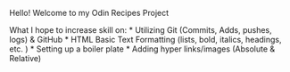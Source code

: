 Hello! Welcome to my Odin Recipes Project

What I hope to increase skill on:
    * Utilizing Git (Commits, Adds, pushes, logs) & GitHub
    * HTML Basic Text Formatting (lists, bold, italics, headings, etc. )
    * Setting up a boiler plate
    * Adding hyper links/images (Absolute & Relative)